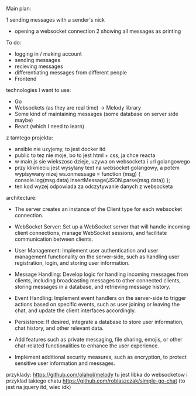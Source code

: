 Main plan:

1 sending messages with a sender's nick
- opening a websocket connection
2 showing all messages as printing





To do:
- logging in / making account
- sending messages
- recieving messages
- differentiating messages from different people
- Frontend


technologies I want to use:
- Go
- Websockets (as they are real time) -> Melody library
- Some kind of maintaining messages (some database on server side maybe)
- React (which I need to learn)


z tamtego projektu:
- ansible nie uzyjemy, to jest docker itd
- public to tez nie moje, bo to jest html + css, ja chce reacta
- w main.js sie wiekszosc dzieje, uzywa on websocketa i url golangowego
- przy kliknieciu jest wysylany text na websocket golangowy, a potem wypisywany nizej
ws.onmessage = function (msg) {
	console.log(msg.data)
    insertMessage(JSON.parse(msg.data))
};
- ten kod wyzej odpowiada za odczytywanie danych z websocketa



architecture:
- The server creates an instance of the Client type for each websocket connection.

- WebSocket Server: Set up a WebSocket server that will handle incoming client connections, manage WebSocket sessions, and facilitate communication between clients.
- User Management: Implement user authentication and user management functionality on the server-side, such as handling user registration, login, and storing user information.
- Message Handling: Develop logic for handling incoming messages from clients, including broadcasting messages to other connected clients, storing messages in a database, and retrieving message history.
- Event Handling: Implement event handlers on the server-side to trigger actions based on specific events, such as user joining or leaving the chat, and update the client interfaces accordingly.
- Persistence: If desired, integrate a database to store user information, chat history, and other relevant data.
- Add features such as private messaging, file sharing, emojis, or other chat-related functionalities to enhance the user experience.
- Implement additional security measures, such as encryption, to protect sensitive user information and messages.








przyklady:
https://github.com/olahol/melody tu jest libka do websocketow i przyklad takiego chatu
https://github.com/roblaszczak/simple-go-chat (to jest na jquery itd, wiec idk)
